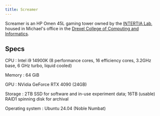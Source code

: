 ```yaml
---
title: Screamer
---
```


[inertial]: https://inertial.science
[cci]: https://drexel.edu/cci/

Screamer is an HP Omen 45L gaming tower owned by the [INTERTIA Lab][inertial],
housed in Michael's office in the [Drexel College of Computing and
Informatics][cci].

## Specs

CPU
:   Intel i9 14900K (8 performance cores, 16 efficiency cores, 3.2GHz base, 6 GHz turbo, liquid cooled)

Memory
:   64 GiB

GPU
:   NVidia GeForce RTX 4090 (24GB)

Storage
:   2TB SSD for software and in-use experiment data; 16TB (usable) RAID1 spinning disk for archival

Operating system
:   Ubuntu 24.04 (Noble Numbat)

